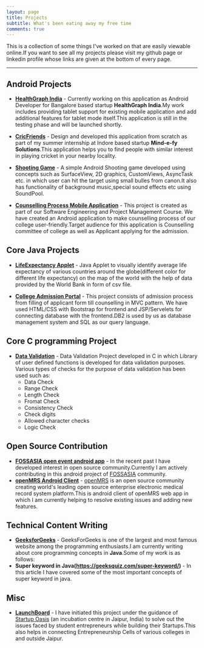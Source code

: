```yaml
---
layout: page
title: Projects
subtitle: What's been eating away my free time
comments: true
---
```


This is a collection of some things I've worked on that are easily viewable online.If you want to see all my projects please visit my github page or linkedin profile whose links are given at the bottom of every page.

---

## Android Projects
 - **[HealthGraph India](http://healthgraph.in/)** - Currently working on this application as Android Developer for Bangalore based startup **HealthGraph India**.My work includes providing tablet support for existing mobile application and add additional features for tablet mode itself.This application is still in the testing phase and will be launched shortly.

 - **[CricFriends](https://play.google.com/store/apps/details?id=com.mindefy.cricfrnds.app&hl=en)** - Design and developed this application from scratch as part of my summer internship at Indore based startup **Mind-e-fy  Solutions**.This application helps you to find people with similar interest in playing cricket in your nearby locality.

 - **[Shooting Game](https://github.com/vjs3/ShootingGame_Updated)** - A simple Android Shooting game developed using concepts such as SurfaceView, 2D graphics, CustomViews, AsyncTask etc. in which user can hit the target using small bulles from canon.It also has functionality of background music,special sound effects etc using SoundPool.

 - **[Counselling Process Mobile Application](https://github.com/vjs3/UG_Admission)**  - This project is created as part of our Software Engineering and Project Management Course. We have created an Android application to make counselling process of our college user-friendly.Target audience for this application is Counselling committee of college as well as Applicant applying for the admission.

## Core Java Projects
 - **[LifeExpectancy Applet](https://github.com/vjs3/LifeExpectancy)** - Java Applet to visually identify average life expectancy of various countries around the globe(different color for different life expectancy) on the map of the world with the help of data provided by the World Bank in form of csv file.

 - **[College Admission Portal](https://github.com/vjs3/College-Admission-Portal)** - This project consists of admission process from filling of applicant form till counselling in MVC pattern. We have used HTML/CSS with Bootstrap for frontend and JSP/Servelets for connecting database with the frontend.DB2 is used by us as database management system and SQL as our query language.

## Core C programming Project 
- **[Data Validation](https://github.com/vjs3/Data-Validation)** - Data Validation Project developed in C in which Library of user defined functions is developed for data validation purposes. Various types of checks for the purpose of data validation has been used such as: <br>
  - Data Check<br>
  - Range Check<br>
  - Length Check<br>
  - Fromat Check<br>
  - Consistency Check<br>
  - Check digits<br>
  - Allowed character checks<br>
  - Logic Check<br>

## Open Source Contribution
- **[FOSSASIA open event android app](https://github.com/fossasia/open-event-android)** - In the recent past I have developed interest in open source community.Currently I am actively contributing in this android project of [FOSSASIA](https://github.com/fossasia/open-event-android) community.
- **[openMRS Android Client](https://github.com/openmrs/openmrs-contrib-android-client)** - [openMRS](http://openmrs.org/) is an open source community creating world's leading open source enterprise electronic medical record system platform.This is android client of openMRS web app in which I am currently helping to resolve existing issues and adding new features. 

## Technical Content Writing
- **[GeeksforGeeks](https://geeksforgeeks.org)** - GeeksForGeeks is one of the largest and most famous website among the programming enthusiasts.I am currently writing about core programming concepts in **Java**.Some of my work is as follows:<br>
- **Super keyword in Java(https://geeksquiz.com/super-keyword/)** - In this article I have covered some of the most important concepts of super keyword in java.

## Misc
- **[LaunchBoard]()** - I have initiated this project under the guidance of [Startup Oasis](http://www.startupoasis.in/) (an incubation centre in Jaipur, India) to solve out the issues faced by student entrepreneurs while building their Startups.This also helps in connecting Entrepreneurship Cells of various colleges in and outside Jaipur.
